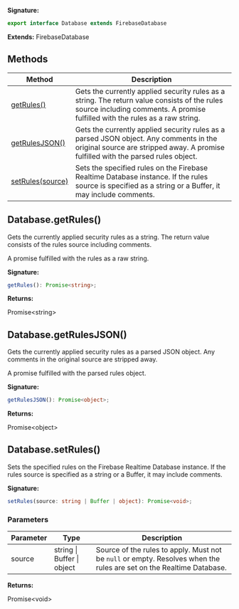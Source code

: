 <b>Signature:</b>

```typescript
export interface Database extends FirebaseDatabase 
```
<b>Extends:</b> FirebaseDatabase

## Methods

|  Method | Description |
|  --- | --- |
|  [getRules()](./firebase-admin.database.database.md#databasegetrules) | Gets the currently applied security rules as a string. The return value consists of the rules source including comments. A promise fulfilled with the rules as a raw string. |
|  [getRulesJSON()](./firebase-admin.database.database.md#databasegetrulesjson) | Gets the currently applied security rules as a parsed JSON object. Any comments in the original source are stripped away. A promise fulfilled with the parsed rules object. |
|  [setRules(source)](./firebase-admin.database.database.md#databasesetrules) | Sets the specified rules on the Firebase Realtime Database instance. If the rules source is specified as a string or a Buffer, it may include comments. |

## Database.getRules()

Gets the currently applied security rules as a string. The return value consists of the rules source including comments.

 A promise fulfilled with the rules as a raw string.

<b>Signature:</b>

```typescript
getRules(): Promise<string>;
```
<b>Returns:</b>

Promise&lt;string&gt;

## Database.getRulesJSON()

Gets the currently applied security rules as a parsed JSON object. Any comments in the original source are stripped away.

 A promise fulfilled with the parsed rules object.

<b>Signature:</b>

```typescript
getRulesJSON(): Promise<object>;
```
<b>Returns:</b>

Promise&lt;object&gt;

## Database.setRules()

Sets the specified rules on the Firebase Realtime Database instance. If the rules source is specified as a string or a Buffer, it may include comments.

<b>Signature:</b>

```typescript
setRules(source: string | Buffer | object): Promise<void>;
```

### Parameters

|  Parameter | Type | Description |
|  --- | --- | --- |
|  source | string \| Buffer \| object | Source of the rules to apply. Must not be <code>null</code> or empty.  Resolves when the rules are set on the Realtime Database. |

<b>Returns:</b>

Promise&lt;void&gt;

